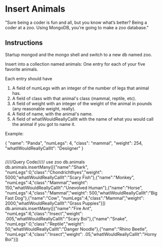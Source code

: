 # Insert Animals

"Sure being a coder is fun and all, but you know what’s better? Being a coder at a zoo. Using MongoDB, you're going to make a zoo database."

## Instructions

Startup mongod and the mongo shell and switch to a new db named zoo.

Insert into a collection named animals:
One entry for each of your five favorite animals.

Each entry should have

1. A field of numLegs with an integer of the number of legs that animal has.
2. A field of class with that animal's class (mammal, reptile, etc).
3. A field of weight with an integer of the weight of the animal in pounds (any reasonable weight, really).
4. A field of name, with the animal's name.
5. A field of whatIWouldReallyCallIt with the name of what you would call the animal if you got to name it.

Example:

{
"name": "Panda",
"numLegs": 4,
"class": "mammal",
"weight": 254,
"whatIWouldReallyCallIt": "Desiigner"
}

```

```

/////Query Code/////
use zoo
db.animals
db.animals.insertMany([{"name":"Shark", "numLegs":0,"class":"Chondrichthyes","weight": 5000,"whatIWouldReallyCallIt":"Scary Fish"},{"name":"Monkey", "numLegs":4,"class":"Mammal","weight": 150,"whatIWouldReallyCallIt":"Unevolved Human"},{"name":"Horse", "numLegs":4,"class":"Mammal","weight": 500,"whatIWouldReallyCallIt":"Big Fast Dog"},{"name":"Cow", "numLegs":4,"class":"Mammal","weight": 2000,"whatIWouldReallyCallIt":"Grass Puppies"}])
db.animals.insertMany([{"name":"Fire Ant", "numLegs":6,"class":"Insect","weight": .005,"whatIWouldReallyCallIt":"Scary Boi"},{"name":"Snake", "numLegs":0,"class":"Reptile","weight": 50,"whatIWouldReallyCallIt":"Danger Noodle"},{"name":"Rhino Beetle", "numLegs":4,"class":"Insect","weight": .05,"whatIWouldReallyCallIt":"Horny Boi"}])
